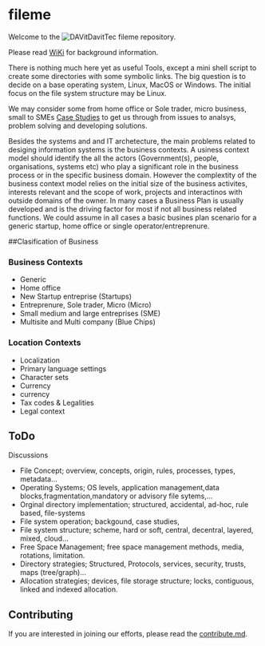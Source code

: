 # fileme

Welcome to the  ![DAVit](https://avatars.githubusercontent.com/u/8759293?s=20&u=80214f09c8a6f5a219c40a62af483e694cb6fed8&v=4)DavitTec fileme repository.

Please read [WiKi](https://github.com/DavitTec/fileme/wiki) for background information. 


There is nothing much here yet as useful Tools, except a mini shell script to create some directories with some symbolic links.
The big question is to decide on a base operating system, Linux, MacOS or Windows. The initial focus on the file system structure may be Linux.

We may consider some from home office or Sole trader, micro business, small to SMEs [Case Studies](https://github.com/DavitTec/fileme/wiki/Case-Studies) to get us through from issues to analsys, problem solving and developing solutions. 

Besides the systems and and IT archetecture, the main problems related to desiging information systems is the business contexts. A usiness context model should identify the all the actors (Government(s), people, organisations, systems etc) who play a significant role in the business process or in the specific business domain. However the complextity of the business context model relies on the initial size of the business activites, interests relevant and the scope of work, projects and interactinos with outside domains of the owner. In many cases a Business Plan is usually developed and is the driving factor for most if not all business related functions. We could assume in all cases a basic busines plan scenario for a generic startup, home office or single operator/entreprenure. 


##Clasification of Business 

### Business Contexts
* Generic
* Home office
* New Startup entreprise (Startups)
* Entreprenure, Sole trader, Micro (Micro)
* Small medium and large entreprises (SME)
* Multisite and Multi company (Blue Chips)

### Location Contexts
* Localization
*   Primary language settings
* Character sets
* Currency
*   currency
*   Tax codes & Legalities
*   Legal context



## ToDo
Discussions

* File Concept; overview, concepts, origin, rules, processes, types, metadata...
* Operating Systems; OS levels, application management,data blocks,fragmentation,mandatory or advisory file sytems,...
* Orginal directory implementation; structured, accidental, ad-hoc, rule based, file-systems
* File system operation; backgound, case studies,  
* File system structure; scheme, hard or soft, central, decentral, layered, mixed, cloud...
* Free Space Management; free space management methods, media, rotations, limitation.
* Directory strategies; Structured, Protocols, services, security, trusts, maps (tree/graph)...
* Allocation strategies; devices, file storage structure; locks, contiguous, linked and indexed allocation. 


## Contributing

If you are interested in joining our efforts, please read the [contribute.md](contribute.md).
